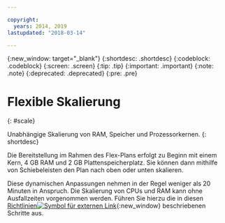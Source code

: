 ```yaml
---

copyright:
  years: 2014, 2019
lastupdated: "2018-03-14"

---
```


<!-- Attribute definitions --> 
{:new_window: target="_blank"}
{:shortdesc: .shortdesc}
{:codeblock: .codeblock}
{:screen: .screen}
{:tip: .tip}
{:important: .important}
{:note: .note}
{:deprecated: .deprecated}
{:pre: .pre}

# Flexible Skalierung
{: #scale}

Unabhängige Skalierung von RAM, Speicher und Prozessorkernen. 
{: shortdesc}

Die Bereitstellung im Rahmen des Flex-Plans erfolgt zu Beginn mit einem Kern, 4 GB RAM und 2 GB Plattenspeicherplatz. Sie können dann mithilfe von Schiebeleisten den Plan nach oben oder unten skalieren.

Diese dynamischen Anpassungen nehmen in der Regel weniger als 20 Minuten in Anspruch. Die Skalierung von CPUs und RAM kann ohne Ausfallzeiten vorgenommen werden. Führen Sie hierzu die in diesen [Richtlinien![Symbol für externen Link](../../icons/launch-glyph.svg "Symbol für externen Link")](https://developer.ibm.com/answers/questions/381931/how-can-i-scale-cpu-up-and-down-without-downtime-o.html){:new_window} beschriebenen Schritte aus.
